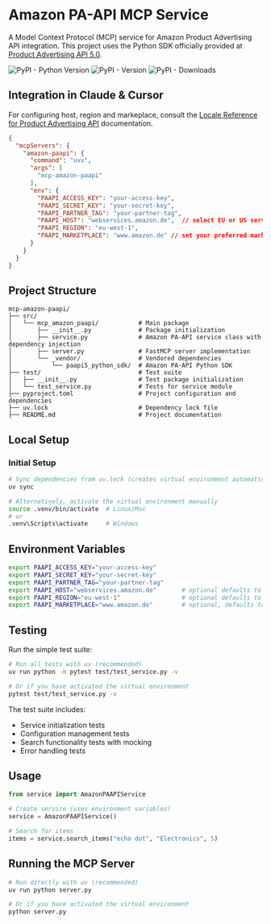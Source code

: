 # Amazon PA-API MCP Service

A Model Context Protocol (MCP) service for Amazon Product Advertising API integration. This project
uses the Python SDK officially provided at [Product Advertising API 5.0](https://webservices.amazon.com/paapi5/documentation/).

![PyPI - Python Version](https://img.shields.io/pypi/pyversions/mcp-amazon-paapi)
![PyPI - Version](https://img.shields.io/pypi/v/mcp-amazon-paapi)
![PyPI - Downloads](https://img.shields.io/pypi/dm/mcp-amazon-paapi)


## Integration in Claude & Cursor

For configuring host, region and markeplace, consult the [Locale Reference for Product Advertising API](https://webservices.amazon.com/paapi5/documentation/locale-reference.html) documentation.

```json
{
  "mcpServers": {
    "amazon-paapi": {
      "command": "uvx",
      "args": [
        "mcp-amazon-paapi"
      ],
      "env": {
        "PAAPI_ACCESS_KEY": "your-access-key",
        "PAAPI_SECRET_KEY": "your-secret-key",
        "PAAPI_PARTNER_TAG": "your-partner-tag",
        "PAAPI_HOST": "webservices.amazon.de",  // select EU or US servers and region
        "PAAPI_REGION": "eu-west-1",
        "PAAPI_MARKETPLACE": "www.amazon.de" // set your preferred marketplace
      }
    }
  }
}
```

## Project Structure

```
mcp-amazon-paapi/
├── src/
│   └── mcp_amazon_paapi/           # Main package
│       ├── __init__.py             # Package initialization
│       ├── service.py              # Amazon PA-API service class with dependency injection
│       ├── server.py               # FastMCP server implementation
│       └── _vendor/                # Vendored dependencies
│           └── paapi5_python_sdk/  # Amazon PA-API Python SDK
├── test/                           # Test suite
│   ├── __init__.py                 # Test package initialization
│   └── test_service.py             # Tests for service module
├── pyproject.toml                  # Project configuration and dependencies
├── uv.lock                         # Dependency lock file
├── README.md                       # Project documentation
```

## Local Setup

### Initial Setup
```bash
# Sync dependencies from uv.lock (creates virtual environment automatically)
uv sync

# Alternatively, activate the virtual environment manually
source .venv/bin/activate  # Linux/Mac
# or
.venv\Scripts\activate     # Windows
```

## Environment Variables

```bash
export PAAPI_ACCESS_KEY="your-access-key"
export PAAPI_SECRET_KEY="your-secret-key"
export PAAPI_PARTNER_TAG="your-partner-tag"
export PAAPI_HOST="webservices.amazon.de"       # optional defaults to webservices.amazon.de
export PAAPI_REGION="eu-west-1"                 # optional defaults to eu-west-1
export PAAPI_MARKETPLACE="www.amazon.de"        # optional, defaults to www.amazon.de
```

## Testing

Run the simple test suite:

```bash
# Run all tests with uv (recommended)
uv run python -m pytest test/test_service.py -v

# Or if you have activated the virtual environment
pytest test/test_service.py -v
```

The test suite includes:
- Service initialization tests
- Configuration management tests  
- Search functionality tests with mocking
- Error handling tests

## Usage

```python
from service import AmazonPAAPIService

# Create service (uses environment variables)
service = AmazonPAAPIService()

# Search for items
items = service.search_items("echo dot", "Electronics", 5)
```

## Running the MCP Server

```bash
# Run directly with uv (recommended)
uv run python server.py

# Or if you have activated the virtual environment
python server.py
```
